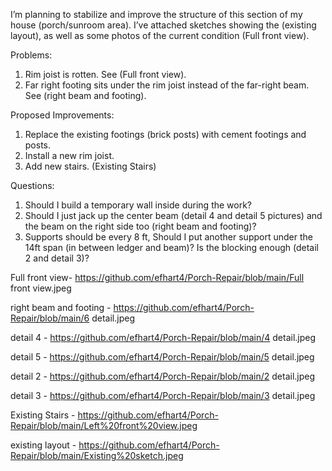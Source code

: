 I’m planning to stabilize and improve the structure of this section of my house (porch/sunroom area). I’ve attached sketches showing the (existing layout), as well as some photos of the current condition (Full front view).

Problems:
1.	Rim joist is rotten. See (Full front view).
2.	Far right footing sits under the rim joist instead of the far-right beam. See (right beam and footing).

Proposed Improvements:
1.	Replace the existing footings (brick posts) with cement footings and posts.
2.	Install a new rim joist.
3.	Add new stairs. (Existing Stairs)

Questions:
1.	Should I build a temporary wall inside during the work?
2.	Should I just jack up the center beam (detail 4 and detail 5 pictures) and the beam on the right side too (right beam and footing)?
3.	Supports should be every 8 ft, Should I put another support under the 14ft span (in between ledger and beam)? Is the blocking enough (detail 2 and detail 3)?



Full front view- https://github.com/efhart4/Porch-Repair/blob/main/Full front view.jpeg

right beam and footing - https://github.com/efhart4/Porch-Repair/blob/main/6 detail.jpeg

detail 4 - https://github.com/efhart4/Porch-Repair/blob/main/4 detail.jpeg

detail 5 - https://github.com/efhart4/Porch-Repair/blob/main/5 detail.jpeg

detail 2 - https://github.com/efhart4/Porch-Repair/blob/main/2 detail.jpeg

detail 3 - https://github.com/efhart4/Porch-Repair/blob/main/3 detail.jpeg

Existing Stairs - https://github.com/efhart4/Porch-Repair/blob/main/Left%20front%20view.jpeg

existing layout - https://github.com/efhart4/Porch-Repair/blob/main/Existing%20sketch.jpeg
